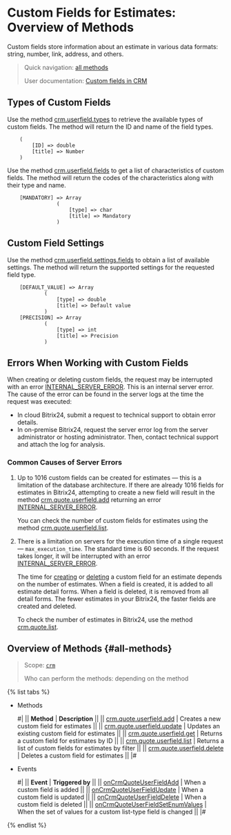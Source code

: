 # Custom Fields for Estimates: Overview of Methods

Custom fields store information about an estimate in various data formats: string, number, link, address, and others.

> Quick navigation: [all methods](#all-methods) 
> 
> User documentation: [Custom fields in CRM](https://helpdesk.bitrix24.com/open/22067852/)

## Types of Custom Fields

Use the method [crm.userfield.types](../../universal/user-defined-fields/crm-userfield-types.md) to retrieve the available types of custom fields. The method will return the ID and name of the field types.

```` 
    (
        [ID] => double    
        [title] => Number
    )
````

Use the method [crm.userfield.fields](../../universal/user-defined-fields/crm-userfield-fields.md) to get a list of characteristics of custom fields. The method will return the codes of the characteristics along with their type and name.

```` 
    [MANDATORY] => Array
                (
                    [type] => char
                    [title] => Mandatory
                )
````

## Custom Field Settings

Use the method [crm.userfield.settings.fields](../../universal/user-defined-fields/crm-userfield-settings-fields.md) to obtain a list of available settings. The method will return the supported settings for the requested field type.

```` 
    [DEFAULT_VALUE] => Array
            (
                [type] => double
                [title] => Default value
            )
    [PRECISION] => Array
            (
                [type] => int
                [title] => Precision
            )
````

## Errors When Working with Custom Fields

When creating or deleting custom fields, the request may be interrupted with an error [INTERNAL_SERVER_ERROR](../../../../error-codes.md). This is an internal server error. The cause of the error can be found in the server logs at the time the request was executed: 
* In cloud Bitrix24, submit a request to technical support to obtain error details. 
* In on-premise Bitrix24, request the server error log from the server administrator or hosting administrator. Then, contact technical support and attach the log for analysis.

### Common Causes of Server Errors

1. Up to 1016 custom fields can be created for estimates — this is a limitation of the database architecture. If there are already 1016 fields for estimates in Bitrix24, attempting to create a new field will result in the method [crm.quote.userfield.add](./crm-quote-user-field-add.md) returning an error [INTERNAL_SERVER_ERROR](../../../../error-codes.md). 

    You can check the number of custom fields for estimates using the method [crm.quote.userfield.list](./crm-quote-user-field-list.md). 

2. There is a limitation on servers for the execution time of a single request — `max_execution_time`. The standard time is 60 seconds. If the request takes longer, it will be interrupted with an error [INTERNAL_SERVER_ERROR](../../../../error-codes.md). 

    The time for [creating](./crm-quote-user-field-add.md) or [deleting](./crm-quote-user-field-delete.md) a custom field for an estimate depends on the number of estimates. When a field is created, it is added to all estimate detail forms. When a field is deleted, it is removed from all detail forms. The fewer estimates in your Bitrix24, the faster fields are created and deleted.
   
    To check the number of estimates in Bitrix24, use the method [crm.quote.list](../crm-quote-list.md).

## Overview of Methods {#all-methods}

> Scope: [`crm`](../../../scopes/permissions.md)
>
> Who can perform the methods: depending on the method

{% list tabs %}

- Methods

    #| 
    || **Method** | **Description** ||
    || [crm.quote.userfield.add](./crm-quote-user-field-add.md) | Creates a new custom field for estimates ||
    || [crm.quote.userfield.update](./crm-quote-user-field-update.md) | Updates an existing custom field for estimates ||
    || [crm.quote.userfield.get](./crm-quote-user-field-get.md) | Returns a custom field for estimates by ID ||
    || [crm.quote.userfield.list](./crm-quote-user-field-list.md) | Returns a list of custom fields for estimates by filter ||
    || [crm.quote.userfield.delete](./crm-quote-user-field-delete.md) | Deletes a custom field for estimates ||
    |#

- Events 

    #| 
    || **Event** | **Triggered by** ||
    || [onCrmQuoteUserFieldAdd](./events/on-crm-quote-user-field-add.md) | When a custom field is added ||
    || [onCrmQuoteUserFieldUpdate](./events/on-crm-quote-user-field-update.md) | When a custom field is updated ||
    || [onCrmQuoteUserFieldDelete](./events/on-crm-quote-user-field-delete.md) | When a custom field is deleted ||
    || [onCrmQuoteUserFieldSetEnumValues](./events/on-crm-quote-user-field-set-enum-values.md) | When the set of values for a custom list-type field is changed ||
    |#

 {% endlist %}